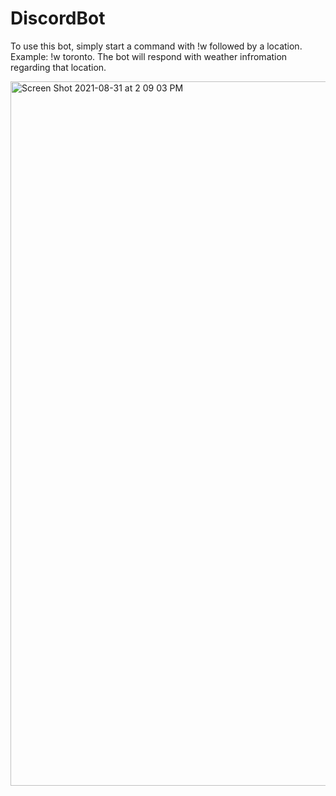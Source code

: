 # DiscordBot
To use this bot, simply start a command with !w followed by a location. Example: !w toronto. The bot will respond with weather infromation regarding that location.

<img width="1127" alt="Screen Shot 2021-08-31 at 2 09 03 PM" src="https://user-images.githubusercontent.com/68609600/131554125-dc1dcce0-3ffd-42e9-943e-1c5c719d6f22.png">
